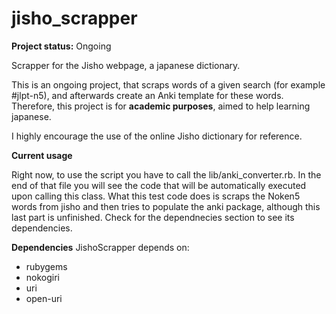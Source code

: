# jisho_scrapper

**Project status:** Ongoing

Scrapper for the Jisho webpage, a japanese dictionary.

This is an ongoing project, that scraps words of a given search (for example #jlpt-n5), and afterwards create an Anki template for these words. Therefore, this project is for **academic purposes**, aimed to help learning japanese. 

I highly encourage the use of the online Jisho dictionary for reference.

**Current usage**

Right now, to use the script you have to call the lib/anki_converter.rb. In the end of that file you will see the code that will be automatically executed upon calling this class. What this test code does is scraps the Noken5 words from jisho and then tries to populate the anki package, although this last part is unfinished. Check for the dependnecies section to see its dependencies.

**Dependencies**
JishoScrapper depends on:
* rubygems
* nokogiri
* uri
* open-uri

